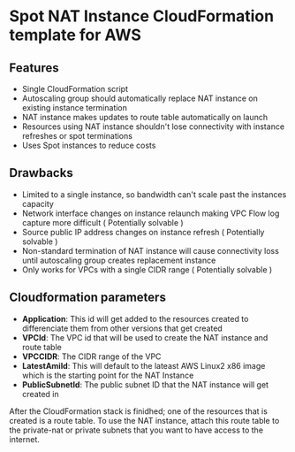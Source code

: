 # Spot NAT Instance CloudFormation template for AWS

## Features
- Single CloudFormation script
- Autoscaling group should automatically replace NAT instance on existing instance termination
- NAT instance makes updates to route table automatically on launch
- Resources using NAT instance shouldn't lose connectivity with instance refreshes or spot terminations
- Uses Spot instances to reduce costs

## Drawbacks
- Limited to a single instance, so bandwidth can't scale past the instances capacity
- Network interface changes on instance relaunch making VPC Flow log capture more difficult ( Potentially solvable )
- Source public IP address changes on instance refresh ( Potentially solvable )
- Non-standard termination of NAT instance will cause connectivity loss until autoscaling group creates replacement instance
- Only works for VPCs with a single CIDR range ( Potentially solvable )

## Cloudformation parameters
- **Application**: This id will get added to the resources created to differenciate them from other versions that get created
- **VPCId**: The VPC id that will be used to create the NAT instance and route table
- **VPCCIDR**: The CIDR range of the VPC
- **LatestAmiId**: This will default to the lateast AWS Linux2 x86 image which is the starting point for the NAT Instance
- **PublicSubnetId**: The public subnet ID that the NAT instance will get created in

After the CloudFormation stack is finidhed; one of the resources that is created is a route table. To use the NAT instance,
attach this route table to the private-nat or private subnets that you want to have access to the internet.

